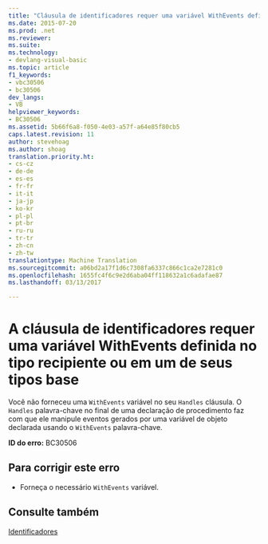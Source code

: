 ```yaml
---
title: "Cláusula de identificadores requer uma variável WithEvents definida no tipo recipiente ou em um de seus tipos base | Documentos do Microsoft"
ms.date: 2015-07-20
ms.prod: .net
ms.reviewer: 
ms.suite: 
ms.technology:
- devlang-visual-basic
ms.topic: article
f1_keywords:
- vbc30506
- bc30506
dev_langs:
- VB
helpviewer_keywords:
- BC30506
ms.assetid: 5b66f6a8-f050-4e03-a57f-a64e85f80cb5
caps.latest.revision: 11
author: stevehoag
ms.author: shoag
translation.priority.ht:
- cs-cz
- de-de
- es-es
- fr-fr
- it-it
- ja-jp
- ko-kr
- pl-pl
- pt-br
- ru-ru
- tr-tr
- zh-cn
- zh-tw
translationtype: Machine Translation
ms.sourcegitcommit: a06bd2a17f1d6c7308fa6337c866c1ca2e7281c0
ms.openlocfilehash: 1655fc4f6c9e2d6aba04ff118632a1c6adafae87
ms.lasthandoff: 03/13/2017

---
```

# <a name="handles-clause-requires-a-withevents-variable-defined-in-the-containing-type-or-one-of-its-base-types"></a>A cláusula de identificadores requer uma variável WithEvents definida no tipo recipiente ou em um de seus tipos base
Você não forneceu uma `WithEvents` variável no seu `Handles` cláusula. O `Handles` palavra-chave no final de uma declaração de procedimento faz com que ele manipule eventos gerados por uma variável de objeto declarada usando o `WithEvents` palavra-chave.  
  
 **ID do erro:** BC30506  
  
## <a name="to-correct-this-error"></a>Para corrigir este erro  
  
-   Forneça o necessário `WithEvents` variável.  
  
## <a name="see-also"></a>Consulte também  
 [Identificadores](../../../visual-basic/language-reference/statements/handles-clause.md)

